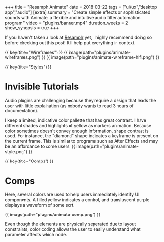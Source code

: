 +++
title = "Resamplr Animate"
date = 2018-03-22
tags = ["ui/ux","desktop app","audio"]
[extra]
summary = "Create simple effects or sophisticated sounds with Animate: a flexible and intuitive audio filter automation program."
video = "plugins/banner.mp4"
duration_weeks = 2
show_synopsis = true
+++

If you haven't taken a look at [Resamplr](/projects/resamplr) yet, I highly recommend doing so before checking out this post!  It'll help put everything in context.

{{ key(title="Wireframes") }}
{{ image(path="plugins/animate-wireframes.png") }}
{{ image(path="plugins/animate-wireframe-hifi.png") }}

{{ key(title="Styles") }}

# Invisible Tutorials

Audio plugins are challenging because they require a design that leads the user with little explaination (as nobody wants to read 3 hours of documentation).

I keep a limited, indicative color pallette that has great contrast.  I have different shades and highlights of yellow as markers animation.  Because color sometimes doesn't convey enough information, shape contrast is used.  For instance, the "diamond" shape indicates a keyframe is present on the current frame.  This is similar to programs such as After Effects and may be an affordance to some users.
{{ image(path="plugins/animate-style.png") }}

{{ key(title="Comps") }}

# Comps

Here, several colors are used to help users immediately identify UI components.  A filled yellow indicates a control, and transluscent purple displays a waveform of some sort.

{{ image(path="plugins/animate-comp.png") }}

Even though the elements are physically seperated due to layout constraints, color coding allows the user to easily understand what parameter affects which node.
